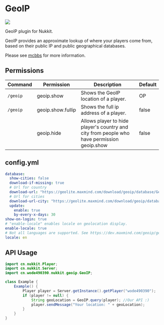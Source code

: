 # GeoIP
[![](https://i.loli.net/2019/08/11/g9PU5ufFoqmeKjp.png)](http://www.mcbbs.net/thread-900823-1-1.html "IP定位")

GeoIP plugin for Nukkit.

GeoIP provides an approximate lookup of where your players come from, based on their public IP and public geographical databases.

Please see [mcbbs](http://www.mcbbs.net/thread-900823-1-1.html) for more information.
## Permissions
| Command | Permission | Description | Default |
| - | - | - | - |
| `/geoip` | geoip.show | Shows the GeoIP location of a player. | OP |
| `/geoip` | geoip.show.fullip | Shows the full ip address of a player. | false |
| | geoip.hide | Allows player to hide player's country and city from people who have permission geoip.show | false |
## config.yml
```yaml
database:
  show-cities: false
  download-if-missing: true
  # Url for country
  download-url: "https://geolite.maxmind.com/download/geoip/database/GeoLite2-Country.tar.gz"
  # Url for cities
  download-url-city: "https://geolite.maxmind.com/download/geoip/database/GeoLite2-City.tar.gz"
  update:
    enable: true
    by-every-x-days: 30
show-on-login: true
# "enable-locale" enables locale on geolocation display.
enable-locale: true
# Not all languages are supported. See https://dev.maxmind.com/geoip/geoip2/web-services/#Languages
locale: en
```
## API Usage
```java
import cn.nukkit.Player;
import cn.nukkit.Server;
import cn.wode490390.nukkit.geoip.GeoIP;

class Example {
    Example() {
        Player player = Server.getInstance().getPlayer("wode490390");
        if (player != null) {
            String geoLocation = GeoIP.query(player); //Our API :)
            player.sendMessage("Your location: " + geoLocation);
        }
    }
}
```

